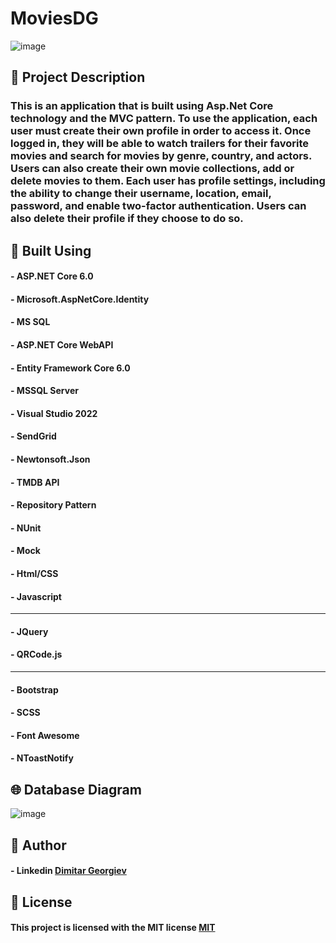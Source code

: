 # MoviesDG

![image](https://github.com/ItsAlphaHelix/MyWebProject/blob/main/Homepage.png?raw=true)

## 📃 Project Description

### This is an application that is built using Asp.Net Core technology and the MVC pattern. To use the application, each user must create their own profile in order to access it. Once logged in, they will be able to watch trailers for their favorite movies and search for movies by genre, country, and actors. Users can also create their own movie collections, add or delete movies to them. Each user has profile settings, including the ability to change their username, location, email, password, and enable two-factor authentication. Users can also delete their profile if they choose to do so.

## 🔨 Built Using

#### - ASP.NET Core 6.0
#### - Microsoft.AspNetCore.Identity
#### - MS SQL
#### - ASP.NET Core WebAPI
#### - Entity Framework Core 6.0
#### - MSSQL Server
#### - Visual Studio 2022
#### - SendGrid
#### - Newtonsoft.Json
#### - TMDB API
#### - Repository Pattern
#### - NUnit
#### - Mock
#### - Html/CSS 
#### - Javascript
---
#### - JQuery
#### - QRCode.js
---
#### - Bootstrap
#### - SCSS
#### - Font Awesome
#### - NToastNotify

## 🌐 Database Diagram

![image](https://github.com/ItsAlphaHelix/MyWebProject/blob/main/Database-Diagram.png?raw=true)

## 👦 Author

#### - Linkedin [Dimitar Georgiev](https://www.linkedin.com/in/dimitar-georgiev-551a16242/)


## 📜 License

#### This project is licensed with the MIT license [MIT](https://choosealicense.com/licenses/mit/)